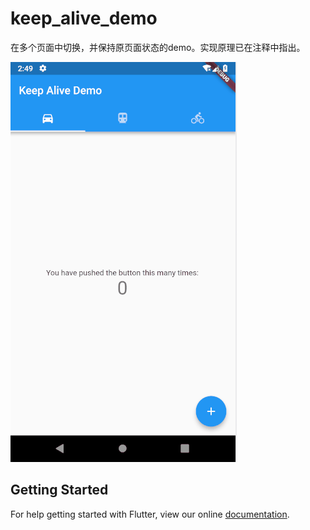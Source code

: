 # keep_alive_demo

在多个页面中切换，并保持原页面状态的demo。实现原理已在注释中指出。

![](../../../image/keep_alive.png)

## Getting Started

For help getting started with Flutter, view our online
[documentation](https://flutter.io/).
